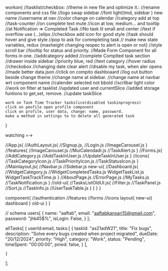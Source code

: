 workon{
    //tasklist/checkbox:
    //theme in new file and optimize it.:
    //rename components and css file
    //logo swap sidebar
    //font light(tmd, sidebar ) new name
    //username at nav
    //color change on calendar
    //category add at top
    //task-counter
    //on complete text mute
    //icon at low, medium... and tooltip
    //at Notification => Completed Task
    //No task lil small and center
    //text if overflow use (...)elips
    //checkbox add icon for good style
    //task should hover and give style
    //pop to ask for commpleting task // make new state variables, redux
    {maxheight changing respec to alert is open or not}
    //style scroll bar
    //tooltip for status and priority.
    //Made Form Component for all forms in one.
    //addcategory added
    //complete Complted task section
    //drawer inside sidebar
    //priority blue, red
    //text category
    //hover radius
    //checkobox
    //changing date clear alert
    //disable my task, when aler opens
    //made better data.json
    //click on compito dashboaard
    //log out button beside change theme
    //change name at sidebar.
    //change name at navbar wrt component name
    //calender selected not bbold
    //scrllbar light color
    //work on filter at tasklist
    //updated user and currentSlice
    //added storage funtions to get,set, remove.
    //update taskSlice

    work on Task Time Tracker taskslice(disabled taskinprogress)
    click on peofile open profile component
    click on profile, user data, change: name, password.
    make a method in settings to to delete all generated task 

}

watching =->
<!-- file-wise -->
//App.js{
    //AuthLayout.js{
        //Signup.js, 
        //Login.js
        //ImageCarousel.js
    }
    //features{
        //ImageCarousel.js
        //MuiCalendadr.js
        //TaskAlert.js
    } 
    //Forms.js{
            //AddCategory.js
            //AddTaskInUser.js
            //UpdateTaskInUser.js
    }
    //icons{
        //TaskCategoryIcon.js
        //TaskPriorityIcon.js
        //TaskStatusIcon.js
    }
    //Mainlayout.js{
        //Navbar.js
        //Sidebar.js
        new-ui{
            //Dashboard.js{
                //WidgetCategory.js
                //WidgetCompletedTasks.js
                WidgetTaskList.js
                WidgetTaskTrackTime.js
            }
            //AboutPage.js
            //ErrorPage.js
            //MyTasks.js
            //TaskNotification.js
        }
        //old-ui{
             //TasksListOldUI.js{
                //Filter.js
                //TaskPanel.js
                //Sort.js
                //TaskInfo.js
                //UserTaskTable.js
            }
        }
    }
}

<!-- folder-wise -->
component{
    //authentication
    //features
    //forms
    //icons
    layout{
        new-ui{
            dashboard
        }
        old-ui
    }
}



// schema
users[
    {
        name: "aaftab",
        email: "aaftabkansari15@gmail.com",
        password: "jhk45$%",
        isLogin: False,
    }
];

allTasks[
    {
        userId:email,
        tasks:[
            {
                taskId: "as21adW21",
                title: "Fix bugs",
                description: "Solve every bugs created when project migrated",
                dueDate: "20/12/2024",
                priority: "High",
                category: "Work",
                status: "Pending",
                timeSpent: "00:00:00",
                pined: false,
            }
        ],

    }
];